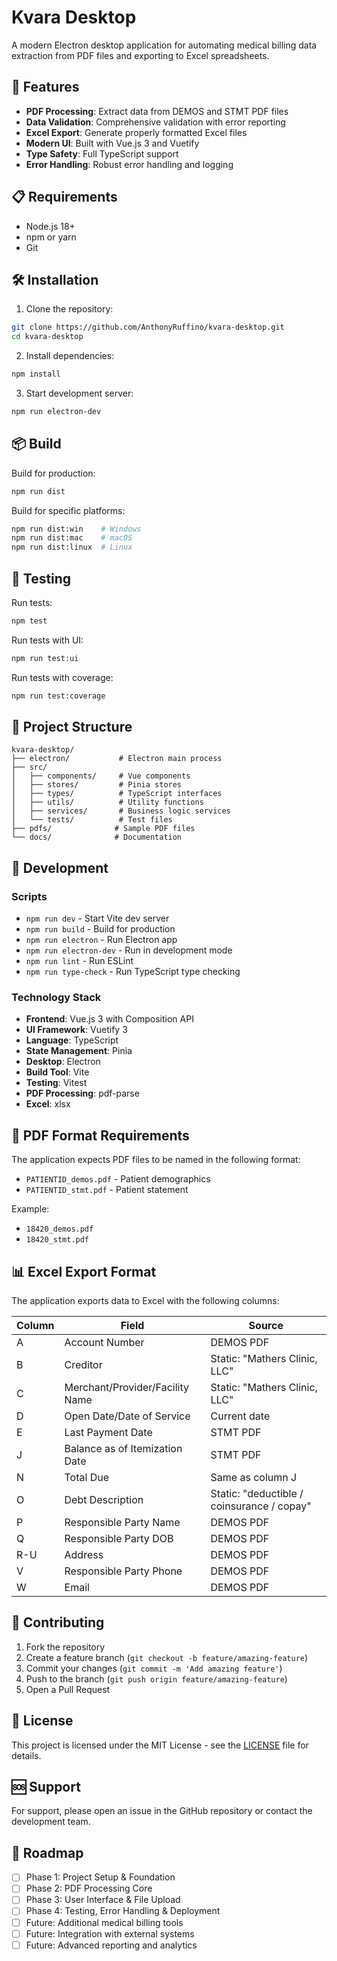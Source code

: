 # Kvara Desktop

A modern Electron desktop application for automating medical billing data extraction from PDF files and exporting to Excel spreadsheets.

## 🚀 Features

- **PDF Processing**: Extract data from DEMOS and STMT PDF files
- **Data Validation**: Comprehensive validation with error reporting
- **Excel Export**: Generate properly formatted Excel files
- **Modern UI**: Built with Vue.js 3 and Vuetify
- **Type Safety**: Full TypeScript support
- **Error Handling**: Robust error handling and logging

## 📋 Requirements

- Node.js 18+ 
- npm or yarn
- Git

## 🛠️ Installation

1. Clone the repository:
```bash
git clone https://github.com/AnthonyRuffino/kvara-desktop.git
cd kvara-desktop
```

2. Install dependencies:
```bash
npm install
```

3. Start development server:
```bash
npm run electron-dev
```

## 📦 Build

Build for production:
```bash
npm run dist
```

Build for specific platforms:
```bash
npm run dist:win    # Windows
npm run dist:mac    # macOS
npm run dist:linux  # Linux
```

## 🧪 Testing

Run tests:
```bash
npm test
```

Run tests with UI:
```bash
npm run test:ui
```

Run tests with coverage:
```bash
npm run test:coverage
```

## 📁 Project Structure

```
kvara-desktop/
├── electron/           # Electron main process
├── src/
│   ├── components/     # Vue components
│   ├── stores/         # Pinia stores
│   ├── types/          # TypeScript interfaces
│   ├── utils/          # Utility functions
│   ├── services/       # Business logic services
│   └── tests/          # Test files
├── pdfs/              # Sample PDF files
└── docs/              # Documentation
```

## 🔧 Development

### Scripts

- `npm run dev` - Start Vite dev server
- `npm run build` - Build for production
- `npm run electron` - Run Electron app
- `npm run electron-dev` - Run in development mode
- `npm run lint` - Run ESLint
- `npm run type-check` - Run TypeScript type checking

### Technology Stack

- **Frontend**: Vue.js 3 with Composition API
- **UI Framework**: Vuetify 3
- **Language**: TypeScript
- **State Management**: Pinia
- **Desktop**: Electron
- **Build Tool**: Vite
- **Testing**: Vitest
- **PDF Processing**: pdf-parse
- **Excel**: xlsx

## 📄 PDF Format Requirements

The application expects PDF files to be named in the following format:
- `PATIENTID_demos.pdf` - Patient demographics
- `PATIENTID_stmt.pdf` - Patient statement

Example:
- `18420_demos.pdf`
- `18420_stmt.pdf`

## 📊 Excel Export Format

The application exports data to Excel with the following columns:

| Column | Field | Source |
|--------|-------|--------|
| A | Account Number | DEMOS PDF |
| B | Creditor | Static: "Mathers Clinic, LLC" |
| C | Merchant/Provider/Facility Name | Static: "Mathers Clinic, LLC" |
| D | Open Date/Date of Service | Current date |
| E | Last Payment Date | STMT PDF |
| J | Balance as of Itemization Date | STMT PDF |
| N | Total Due | Same as column J |
| O | Debt Description | Static: "deductible / coinsurance / copay" |
| P | Responsible Party Name | DEMOS PDF |
| Q | Responsible Party DOB | DEMOS PDF |
| R-U | Address | DEMOS PDF |
| V | Responsible Party Phone | DEMOS PDF |
| W | Email | DEMOS PDF |

## 🤝 Contributing

1. Fork the repository
2. Create a feature branch (`git checkout -b feature/amazing-feature`)
3. Commit your changes (`git commit -m 'Add amazing feature'`)
4. Push to the branch (`git push origin feature/amazing-feature`)
5. Open a Pull Request

## 📝 License

This project is licensed under the MIT License - see the [LICENSE](LICENSE) file for details.

## 🆘 Support

For support, please open an issue in the GitHub repository or contact the development team.

## 🔄 Roadmap

- [ ] Phase 1: Project Setup & Foundation
- [ ] Phase 2: PDF Processing Core
- [ ] Phase 3: User Interface & File Upload
- [ ] Phase 4: Testing, Error Handling & Deployment
- [ ] Future: Additional medical billing tools
- [ ] Future: Integration with external systems
- [ ] Future: Advanced reporting and analytics 